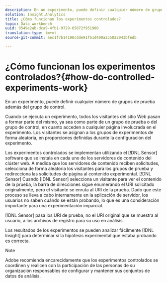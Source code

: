 ```yaml
---
description: En un experimento, puede definir cualquier número de grupos de prueba además del grupo de control.
solution: Insight,Analytics
title: ¿Cómo funcionan los experimentos controlados?
topic: Data workbench
uuid: 9549e2ab-dca9-4fb1-9729-65072f951900
translation-type: tm+mt
source-git-commit: aec1f7b14198cdde91f61d490a235022943bfedb

---
```



# ¿Cómo funcionan los experimentos controlados?{#how-do-controlled-experiments-work}

En un experimento, puede definir cualquier número de grupos de prueba además del grupo de control.

Cuando se ejecuta un experimento, todos los visitantes del sitio Web pasan a formar parte del mismo, ya sea como parte de un grupo de prueba o del grupo de control, en cuanto acceden a cualquier página involucrada en el experimento. Los visitantes se asignan a los grupos de experimentos de forma aleatoria, en proporciones definidas durante la configuración del experimento.

Los experimentos controlados se implementan utilizando el [!DNL Sensor] software que se instala en cada uno de los servidores de contenido del clúster web. A medida que los servidores de contenido reciben solicitudes, selecciona de forma aleatoria los visitantes para los grupos de prueba y redirecciona las solicitudes de página al contenido experimental. [!DNL Sensor] Cuando [!DNL Sensor] selecciona un visitante para ver el contenido de la prueba, la barra de direcciones sigue enumerando el URI solicitado originalmente, pero el visitante se enruta al URI de la prueba. Dado que este proceso se lleva a cabo internamente en la aplicación de servidor, los usuarios no saben cuándo se están probando, lo que es una consideración importante para una experimentación imparcial.

[!DNL Sensor] pasa los URI de prueba, no el URI original que se muestra al usuario, a los archivos de registro para su uso en análisis.

Los resultados de los experimentos se pueden analizar fácilmente [!DNL Insight] para determinar si la hipótesis experimental que estaba probando es correcta.

>[!NOTE]
>
>Adobe recomienda encarecidamente que los experimentos controlados se coordinen y realicen con la participación de las personas de su organización responsables de configurar y mantener sus conjuntos de datos de análisis.

